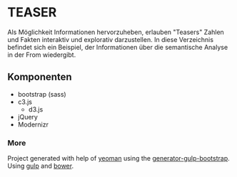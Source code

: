 # TEASER
Als Möglichkeit Informationen hervorzuheben, erlauben "Teasers" Zahlen und Fakten interaktiv und explorativ darzustellen. In diese Verzeichnis befindet sich ein Beispiel, der Informationen über die semantische Analyse in der From wiedergibt.

## Komponenten
* bootstrap (sass)
* c3.js
	- d3.js
* jQuery
* Modernizr

### More
Project generated with help of <a href="http://yeoman.io/" target="_blank">yeoman</a> using the <a href="https://github.com/niallobrien/generator-gulp-bootstrap" target="_blank">generator-gulp-bootstrap</a>. Using <a href="http://gulpjs.com/" target="_blank">gulp</a> and <a href="http://bower.io/" target="_blank">bower</a>.
